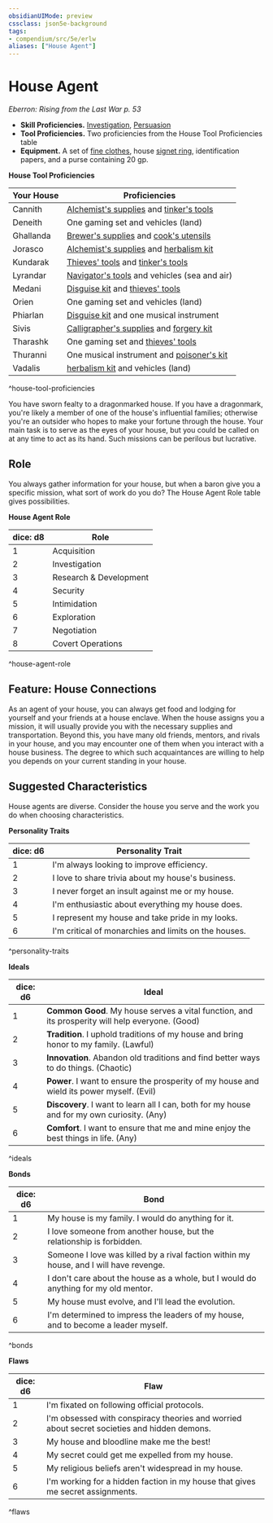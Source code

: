 ```yaml
---
obsidianUIMode: preview
cssclass: json5e-background
tags:
- compendium/src/5e/erlw
aliases: ["House Agent"]
---
```

# House Agent
*Eberron: Rising from the Last War p. 53*  

- **Skill Proficiencies.** [Investigation](../../5e-rules/skills.md##Investigation), [Persuasion](../../5e-rules/skills.md##Persuasion)  
- **Tool Proficiencies.** Two proficiencies from the House Tool Proficiencies table  
- **Equipment.** A set of [fine clothes](fine-clothes.md#), house [signet ring](signet-ring.md#), identification papers, and a purse containing 20 gp.  

**House Tool Proficiencies**

| Your House | Proficiencies |
|------------|---------------|
| Cannith | [Alchemist's supplies](alchemists-supplies.md#) and [tinker's tools](tinkers-tools.md#) |
| Deneith | One gaming set and vehicles (land) |
| Ghallanda | [Brewer's supplies](brewers-supplies.md#) and [cook's utensils](cooks-utensils.md#) |
| Jorasco | [Alchemist's supplies](alchemists-supplies.md#.md#) and [herbalism kit](herbalism-kit.md#) |
| Kundarak | [Thieves' tools](thieves-tools.md#) and [tinker's tools](tinkers-tools.md#.md#) |
| Lyrandar | [Navigator's tools](navigators-tools.md#) and vehicles (sea and air) |
| Medani | [Disguise kit](disguise-kit.md#) and [thieves' tools](thieves-tools.md#.md#) |
| Orien | One gaming set and vehicles (land) |
| Phiarlan | [Disguise kit](disguise-kit.md#.md#) and one musical instrument |
| Sivis | [Calligrapher's supplies](calligraphers-supplies.md#) and [forgery kit](forgery-kit.md#) |
| Tharashk | One gaming set and [thieves' tools](thieves-tools.md#.md#.md#) |
| Thuranni | One musical instrument and [poisoner's kit](poisoners-kit.md#) |
| Vadalis | [herbalism kit](herbalism-kit.md#.md#) and vehicles (land) |
^house-tool-proficiencies

You have sworn fealty to a dragonmarked house. If you have a dragonmark, you're likely a member of one of the house's influential families; otherwise you're an outsider who hopes to make your fortune through the house. Your main task is to serve as the eyes of your house, but you could be called on at any time to act as its hand. Such missions can be perilous but lucrative.

## Role

You always gather information for your house, but when a baron give you a specific mission, what sort of work do you do? The House Agent Role table gives possibilities.

**House Agent Role**

| dice: d8 | Role |
|----------|------|
| 1 | Acquisition |
| 2 | Investigation |
| 3 | Research & Development |
| 4 | Security |
| 5 | Intimidation |
| 6 | Exploration |
| 7 | Negotiation |
| 8 | Covert Operations |
^house-agent-role

## Feature: House Connections

As an agent of your house, you can always get food and lodging for yourself and your friends at a house enclave. When the house assigns you a mission, it will usually provide you with the necessary supplies and transportation. Beyond this, you have many old friends, mentors, and rivals in your house, and you may encounter one of them when you interact with a house business. The degree to which such acquaintances are willing to help you depends on your current standing in your house.

## Suggested Characteristics

House agents are diverse. Consider the house you serve and the work you do when choosing characteristics.

**Personality Traits**

| dice: d6 | Personality Trait |
|----------|-------------------|
| 1 | I'm always looking to improve efficiency. |
| 2 | I love to share trivia about my house's business. |
| 3 | I never forget an insult against me or my house. |
| 4 | I'm enthusiastic about everything my house does. |
| 5 | I represent my house and take pride in my looks. |
| 6 | I'm critical of monarchies and limits on the houses. |
^personality-traits

**Ideals**

| dice: d6 | Ideal |
|----------|-------|
| 1 | **Common Good**. My house serves a vital function, and its prosperity will help everyone. (Good) |
| 2 | **Tradition**. I uphold traditions of my house and bring honor to my family. (Lawful) |
| 3 | **Innovation**. Abandon old traditions and find better ways to do things. (Chaotic) |
| 4 | **Power**. I want to ensure the prosperity of my house and wield its power myself. (Evil) |
| 5 | **Discovery**. I want to learn all I can, both for my house and for my own curiosity. (Any) |
| 6 | **Comfort**. I want to ensure that me and mine enjoy the best things in life. (Any) |
^ideals

**Bonds**

| dice: d6 | Bond |
|----------|------|
| 1 | My house is my family. I would do anything for it. |
| 2 | I love someone from another house, but the relationship is forbidden. |
| 3 | Someone I love was killed by a rival faction within my house, and I will have revenge. |
| 4 | I don't care about the house as a whole, but I would do anything for my old mentor. |
| 5 | My house must evolve, and I'll lead the evolution. |
| 6 | I'm determined to impress the leaders of my house, and to become a leader myself. |
^bonds

**Flaws**

| dice: d6 | Flaw |
|----------|------|
| 1 | I'm fixated on following official protocols. |
| 2 | I'm obsessed with conspiracy theories and worried about secret societies and hidden demons. |
| 3 | My house and bloodline make me the best! |
| 4 | My secret could get me expelled from my house. |
| 5 | My religious beliefs aren't widespread in my house. |
| 6 | I'm working for a hidden faction in my house that gives me secret assignments. |
^flaws